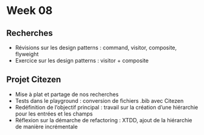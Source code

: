 # Week 08

## Recherches

- Révisions sur les design patterns : command, visitor, composite, flyweight
- Exercice sur les design patterns : visitor + composite

## Projet Citezen

- Mise à plat et partage de nos recherches
- Tests dans le playground : conversion de fichiers .bib avec Citezen
- Redéfinition de l’objectif principal : travail sur la création d’une hiérarchie pour les entrées et les champs
- Réflexion sur la démarche de refactoring : XTDD, ajout de la hiérarchie de manière incrémentale
